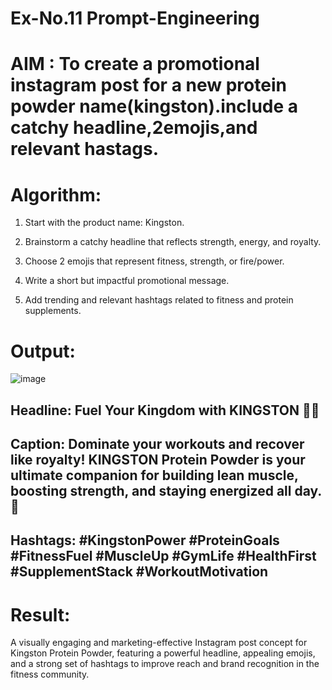 # Ex-No.11 Prompt-Engineering
# AIM : To create a promotional instagram post for a new protein powder name(kingston).include a catchy headline,2emojis,and relevant hastags.
# Algorithm: 
1. Start with the product name: Kingston.

2. Brainstorm a catchy headline that reflects strength, energy, and royalty.

3. Choose 2 emojis that represent fitness, strength, or fire/power.

4. Write a short but impactful promotional message.

5. Add trending and relevant hashtags related to fitness and protein supplements.


# Output:
![image](https://github.com/user-attachments/assets/a4f908d9-debb-41f9-b7e0-a587bdf1e823)

## Headline: Fuel Your Kingdom with KINGSTON 💪🔥

## Caption: Dominate your workouts and recover like royalty! KINGSTON Protein Powder is your ultimate companion for building lean muscle, boosting strength, and staying energized all day. 👑

## Hashtags: #KingstonPower #ProteinGoals #FitnessFuel #MuscleUp #GymLife #HealthFirst #SupplementStack #WorkoutMotivation

# Result:
A visually engaging and marketing-effective Instagram post concept for Kingston Protein Powder, featuring a powerful headline, appealing emojis, and a strong set of hashtags to improve reach and brand recognition in the fitness community.


